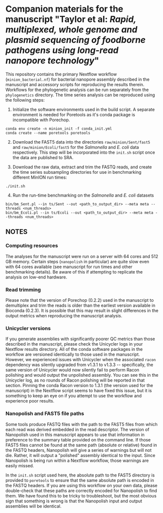 Companion materials for the manuscript "Taylor et al: *Rapid, multiplexed, whole genome and plasmid sequencing of foodborne pathogens using long-read nanopore technology*"
=======================================================

This repository contains the primary Nextflow workflow (`minion_bacterial.nf`)
for bacterial nanopore assembly described in the manuscript and accessory
scripts for reproducing the results therein. Workflows for the phylogenetic
analysis can be run separately from the `phylogenetics` directory. The time
series analysis can be reproduced using the following steps:


1. Initialize the software environments used in the build script. A separate
environment is needed for Poretools as it's conda package is incompatible with
Porechop.

```
conda env create -n minion_init -f conda_init.yml
conda create --name poretools poretools
```

2. Download the FAST5 data into the directories
`raw/minion/Sent/fast5` and `raw/minion/Ecoli/fast5` for the *Salmonella* and
*E. coli* data respectively. This step will be incorporated into the `init.sh`
script once the data are published to SRA.

3. Download the raw data, extract and trim the FASTQ reads, and create the
time series subsampling directories for use in benchmarking different MinION
run times:

```
./init.sh
```

4. Run the run-time benchmarking on the *Salmonella* and *E. coli* datasets

```
bin/bm_Sent.pl --in ts/Sent --out <path_to_output_dir> --meta meta --threads <num_threads>
bin/bm_Ecoli.pl --in ts/Ecoli --out <path_to_output_dir> --meta meta --threads <num_threads>
```

## NOTES

### Computing resources

The analyses for the manuscript were run on a server with 64 cores and 512 GB
memory. Certain steps (`nanopolish` in particular) are quite slow even with 64
cores available (see manuscript for run times and other benchmarking details).
Be aware of this if attempting to replicate the analysis on low-end hardware.

### Read trimming

Please note that the version of Porechop (0.2.2) used in the manuscript to
demultiplex and trim the reads is older than the earliest version available in
Bioconda (0.2.3). It is possible that this may result in slight differences in
the output metrics when reproducing the manuscript analysis.

### Unicycler versions

If you generate assemblies with significantly poorer QC metrics than those
described in the manuscript, please check the Unicycler logs in your Nextflow
results directory. All of the conda software packages in the workflow are
versioned identically to those used in the manuscript. However, we experienced
issues with Unicycler when the associated `racon` dependency was silently
upgraded from v1.3.1 to v1.3.3 -- specifically, the same version of
Unicycler would now silently fail to perform Racon polishing and would output
the unpolished assembly. You can see this in the Unicycler log, as no rounds
of Racon polishing will be reported in that section. Pinning the conda Racon
version to 1.3.1 (the version used for the manuscript) in the Nextflow script
seems to have fixed this issue, but it is something to keep an eye on if you
attempt to use the workflow and experience poor results.

### Nanopolish and FAST5 file paths

Some tools produce FASTQ files with the path to the FAST5 files from which
each read was derived embedded in the read descriptor. The version of
Nanopolish used in this manuscript appears to use that information in
preference to the summary table provided on the command line. If those FAST5
files cannot be found at the same path (absolute or relative) found in the
FASTQ headers, Nanopolish will give a series of warnings but will not die.
Rather, it will output a "polished" assembly identical to the input. Since
Nanopolish is being run within a Nextflow workflow, those warnings are easily
missed.

In the `init.sh` script used here, the absolute path to the FAST5 directory is
provided to `poretools` to ensure that the same absolute path is encoded in
the FASTQ headers. If you are using this workflow on your own data, please
double-check that these paths are correctly encoded for Nanopolish to find
them. We have found this to be tricky to troubleshoot, but the most obvious
sign that something is wrong is that the Nanopolish input and output
assemblies will be identical.
